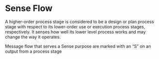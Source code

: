 # Sense Flow

A higher-order process stage is considered to be a design or plan process stage with respect to its lower-order use or execution process stages, respectively. It senses how well its lower level process works and may change the way it operates.

Message flow that serves a Sense purpose are marked with an “S” on an output from a process stage 